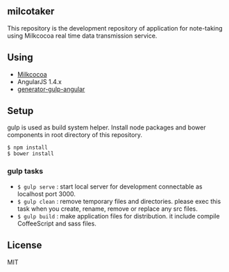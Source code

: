## milcotaker

This repository is the development repository of application for note-taking using Milkcocoa real time data transmission service.

## Using

* [Milkcocoa](https://mlkcca.com)
* AngularJS 1.4.x
* [generator-gulp-angular](https://github.com/Swiip/generator-gulp-angular)

## Setup
gulp is used as build system helper. Install node packages and bower components in root directory of this repository.

```
$ npm install
$ bower install
```

### gulp tasks
* `$ gulp serve` : start local server for development connectable as localhost port 3000.
* `$ gulp clean` : remove temporary files and directories. please exec this task when you create, rename, remove or replace any src files.
* `$ gulp build` : make application files for distribution. it include compile CoffeeScript and sass files.

## License
MIT
